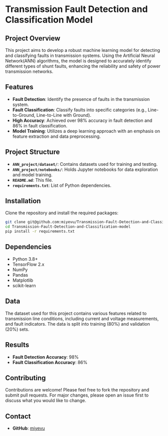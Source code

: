 # Transmission Fault Detection and Classification Model

## Project Overview

This project aims to develop a robust machine learning model for detecting and classifying faults in transmission systems. Using the Artificial Neural Network(ANN) algorithms, the model is designed to accurately identify different types of shunt faults, enhancing the reliability and safety of power transmission networks.

## Features

- **Fault Detection**: Identify the presence of faults in the transmission system.
- **Fault Classification**: Classify faults into specific categories (e.g., Line-to-Ground, Line-to-Line with Ground).
- **High Accuracy**: Achieved over 98% accuracy in fault detection and 86% in fault classification.
- **Model Training**: Utilizes a deep learning approach with an emphasis on feature extraction and data preprocessing.

## Project Structure

- **`ANN_project/dataset/`**: Contains datasets used for training and testing.
- **`ANN_project/notebooks/`**: Holds Jupyter notebooks for data exploration and model training.
- **`README.md`**: This file.
- **`requirements.txt`**: List of Python dependencies.

## Installation

Clone the repository and install the required packages:

```bash
git clone git@github.com:miyevu/Transmission-Fault-Detection-and-Classification-model.git
cd Transmission-Fault-Detection-and-Classification-model
pip install -r requirements.txt
```

## Dependencies

- Python 3.8+
- TensorFlow 2.x
- NumPy
- Pandas
- Matplotlib
- scikit-learn

## Data

The dataset used for this project contains various features related to transmission line conditions, including current and voltage measurements, and fault indicators. The data is split into training (80%) and validation (20%) sets.
<!-- 
## Model Training

To train the model, run the following script:

```bash
python scripts/train_model.py
```

This script handles data loading, preprocessing, model training, and evaluation. The model's performance metrics are logged and saved for further analysis.

## Evaluation

Evaluate the model's performance with the following script:

```bash
python scripts/evaluate_model.py
```

This script will output the accuracy, precision, recall, and F1-score of the model on the validation set. -->

<!-- ## Usage

To make predictions on new data, use the `predict.py` script:

```bash
python scripts/predict.py --input_path path/to/new/data.csv --model_path models/best_model.h5
``` -->

## Results

- **Fault Detection Accuracy**: 98%
- **Fault Classification Accuracy**: 86%
<!-- - **Model Architecture**: [Details on the model architecture, e.g., number of layers, activation functions, etc.] -->

## Contributing

Contributions are welcome! Please feel free to fork the repository and submit pull requests. For major changes, please open an issue first to discuss what you would like to change.

<!-- ## License

Distributed under the MIT License. See `LICENSE` for more information. -->

## Contact

<!-- - **Author**: [Your Name](mailto:your.email@example.com) -->
- **GitHub**: [miyevu](https://github.com/miyevu)
